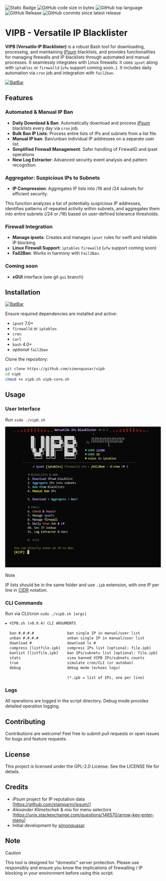 ![Static Badge](https://img.shields.io/badge/VIPB-Versatile%20IP%20Blacklister-orange?logo=backblaze&logoColor=goldenrod&color=red)
![GitHub code size in bytes](https://img.shields.io/github/languages/code-size/simonquasar/vipb)
![GitHub top language](https://img.shields.io/github/languages/top/simonquasar/vipb)
![GitHub Release](https://img.shields.io/github/v/release/simonquasar/vipb)
![GitHub commits since latest release](https://img.shields.io/github/commits-since/simonquasar/vipb/latest)


# VIPB - Versatile IP Blacklister

**VIPB (Versatile IP Blacklister)** is a robust Bash tool for downloading, processing, and maintaining [*IPsum*](https://github.com/stamparm/ipsum/) blacklists, and provides functionalities for managing firewalls and IP blacklists through automated and manual processes. It seamlessly integrates with Linux firewalls: it uses `ipset` along with `iptables` or `firewalld` (`ufw` support coming soon..).
It includes daily automation via `cron` job and integration with `fail2ban`.

[![BatBar](https://img.shields.io/badge/VIPB-Download%20here!-ff2850?style=flat-square)](https://github.com/simonquasar/vipb/releases/latest)

## Features

### Automated & Manual IP Ban

- **Daily Download & Ban**: Automatically download and process [*IPsum*](https://github.com/stamparm/ipsum/) blacklists every day via `cron` job.
- **Bulk Ban IP Lists**: Process entire lists of IPs and subnets from a list file.
- **Manual IP ban**: Ban/unban individual IP addresses on a separate user list.
- **Simplified Firewall Management**: Safer handling of FirewallD and ipset operations
- **New Log Extractor**: Advanced security event analysis and pattern recognition

### Aggregator: Suspicious IPs to Subnets

- **IP Compression**: Aggregates IP lists into /16 and /24 subnets for efficient security.

This function analyzes a list of potentially suspicious IP addresses, identifies patterns of repeated activity within subnets, and aggregates them into entire subnets (/24 or /16) based on user-defined tolerance thresholds.

### Firewall Integration

- **Manage ipsets**: Creates and manages `ipset` rules for swift and reliable IP blocking.
- **Linux Firewall Support**:
`iptables`
`firewalld`
(`ufw` support coming soon)
- **Fail2Ban**: Works in harmony with `Fail2Ban`.

### Coming soon

- **xGUI** interface (see git `gui` branch)


## Installation

[![BatBar](https://img.shields.io/badge/VIPB-Download%20here!-ff2850?style=flat-square)](https://github.com/simonquasar/vipb/releases/latest)

Ensure required dependencies are installed and active:

- `ipset` 7.0+
- `firewalld` or `iptables`
- `cron`
- `curl`
- `bash` 4.0+
- *optional* `fail2ban`

Clone the repository:

```bash
git clone https://github.com/simonquasar/vipb
cd vipb
chmod +x vipb.sh vipb-core.sh
```

## Usage

### User Interface
Run `sudo ./vipb.sh`

![VIPB UI](https://github.com/simonquasar/vipb/blob/47c176aadb28e1d455e0fde5db3bdc6a955aa6bb/inc/ScreenshotVIPB.png)
> [!NOTE]
> IP lists should be in the same folder and use `.ipb` extension, with one IP per line in [CIDR](https://www.ipaddressguide.com/cidr) notation.


### CLI Commands

Run via CLI/cron `sudo ./vipb.sh [args]`

````
► VIPB.sh (v0.9.4) CLI ARGUMENTS

  ban #.#.#.#               ban single IP in manual/user list
  unban #.#.#.#             unban single IP in manual/user list
  download #                download lv #
  compress [listfile.ipb]   compress IPs list [optional: file.ipb]
  banlist [listfile.ipb]    ban IPs/subnets list [optional: file.ipb]
  stats                     view banned VIPB IPs/subnets counts
  true                      simulate cron/CLI (or autoban)
  debug                     debug mode (echoes logs)

                            (*.ipb = list of IPs, one per line)
````

### Logs

All operations are logged in the script directory.
Debug mode provides detailed operation logging.

## Contributing

Contributions are welcome! Feel free to submit pull requests or open issues for bugs and feature requests.

## License

This project is licensed under the GPL-2.0 License. See the LICENSE file for details.

## Credits

- *IPsum* project for IP reputation data [<https://github.com/stamparm/ipsum/>]
- *Alexander Klimetschek* & *miu* for menu selectors [<https://unix.stackexchange.com/questions/146570/arrow-key-enter-menu>]
- Initial development by [simonquasar](https://simonquasar.net/)

## Note

> [!CAUTION]
> This tool is designed for "domestic" server protection. Please use responsibly and ensure you know the implications of firewalling / IP blocking in your environment before using this script.
